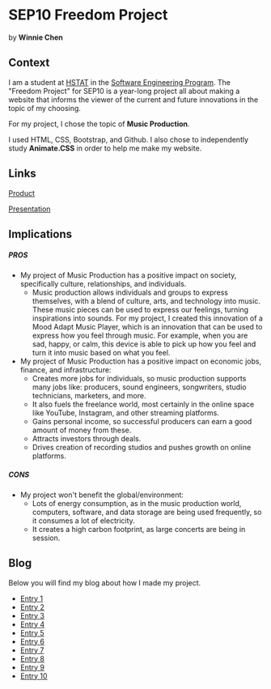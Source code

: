 # SEP10 Freedom Project
by **Winnie Chen**

## Context
I am a student at [HSTAT](https://www.hstat.org/) in the [Software Engineering Program](https://hstatsep.github.io/). The "Freedom Project" for SEP10 is a year-long project all about making a website that informs the viewer of the current and future innovations in the topic of my choosing.

For my project, I chose the topic of **Music Production**. 

I used HTML, CSS, Bootstrap, and Github. I also chose to independently study **Animate.CSS** in order to help me make my website.

## Links

[Product](https://winniec9153.github.io/sep10-freedom-project/index.html)

[Presentation](https://docs.google.com/presentation/d/1tOF5urT0LOsIHtkWUp56a8_zF3IWzCgb1VtYLtUnOvY/edit?slide=id.g35a01fbbaa6_0_4#slide=id.g35a01fbbaa6_0_4)

## Implications
##### PROS
* My project of Music Production has a positive impact on society, specifically culture, relationships, and individuals.
    * Music production allows individuals and groups to express themselves, with a blend of culture, arts, and technology into music. These music pieces can be used to express our feelings, turning inspirations into sounds. For my project, I created this innovation of a Mood Adapt Music Player, which is an innovation that can be used to express how you feel through music. For example, when you are sad, happy, or calm, this device is able to pick up how you feel and turn it into music based on what you feel. 
* My project of Music Production has a positive impact on economic jobs, finance, and infrastructure:
    * Creates more jobs for individuals, so music production supports many jobs like: producers, sound engineers, songwriters, studio technicians, marketers, and more.
    * It also fuels the freelance world, most certainly in the online space like YouTube, Instagram, and other streaming platforms.
    * Gains personal income, so successful producers can earn a good amount of money from these.
    * Attracts investors through deals.
    * Drives creation of recording studios and pushes growth on online platforms.

##### CONS
* My project won't benefit the global/environment:
    * Lots of energy consumption, as in the music production world, computers, software, and data storage are being used frequently, so it consumes a lot of electricity.
    * It creates a high carbon footprint, as large concerts are being in session.

## Blog
Below you will find my blog about how I made my project.

* [Entry 1](blog/entry01.md)
* [Entry 2](blog/entry02.md)
* [Entry 3](blog/entry03.md)
* [Entry 4](blog/entry04.md)
* [Entry 5](blog/entry05.md)
* [Entry 6](blog/entry06.md)
* [Entry 7](blog/entry07.md)
* [Entry 8](blog/entry08.md)
* [Entry 9](blog/entry09.md)
* [Entry 10](blog/entry10.md)
